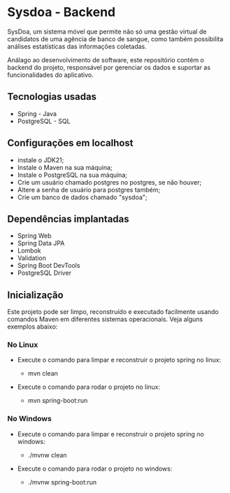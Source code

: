 # Sysdoa - Backend

SysDoa, um sistema móvel que permite não só uma gestão virtual de candidatos de uma agência de banco de sangue, como também possibilita análises estatísticas das informações coletadas.

Análago ao desenvolvimento de software, este repositório contém o backend do projeto, responsável por gerenciar os dados e suportar as funcionalidades do aplicativo.

## Tecnologias usadas

- Spring - Java
- PostgreSQL - SQL

## Configurações em localhost
    
  - instale o JDK21; 
  - Instale o Maven na sua máquina;
  - Instale o PostgreSQL na sua máquina;
  - Crie um usuário chamado postgres no postgres, se não houver;
  - Altere a senha de usuário para postgres também;
  - Crie um banco de dados chamado "sysdoa";

## Dependências implantadas

- Spring Web
- Spring Data JPA
- Lombok
- Validation
- Spring Boot DevTools
- PostgreSQL Driver

## Inicialização

Este projeto pode ser limpo, reconstruído e executado facilmente usando comandos Maven em diferentes sistemas operacionais. Veja alguns exemplos abaixo:

### No Linux
        
  - Execute o comando para limpar e reconstruir o projeto spring no linux:
    - mvn clean
    
  - Execute o comando para rodar o projeto no linux:
    - mvn spring-boot:run


### No Windows

  - Execute o comando para limpar e reconstruir o projeto spring no windows:
    -  ./mvnw clean
        
  - Execute o comando para rodar o projeto no windows:
    - ./mvnw spring-boot:run